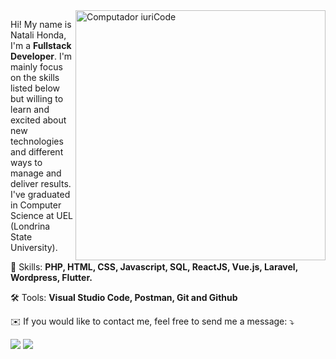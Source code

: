 <img src="https://raw.githubusercontent.com/MicaelliMedeiros/micaellimedeiros/master/image/computer-illustration.png" min-width="400px" max-width="400px" width="400px" align="right" alt="Computador iuriCode">

<p align="left"> 
  Hi! My name is Natali Honda, I'm a <strong>Fullstack Developer</strong>. I'm mainly focus on the skills listed below but willing to learn and excited about new technologies and different ways to manage and deliver results.<br>
  I've graduated in Computer Science at UEL (Londrina State University).
</p>

<p align="left">
  💎 Skills: <strong>PHP, HTML, CSS, Javascript, SQL, ReactJS, Vue.js, Laravel, Wordpress, Flutter.</strong>
</p>

<p align="left">
  🛠️ Tools: <strong>Visual Studio Code, Postman, Git and Github</strong>
</p>

<p align="left">
  ✉️ If you would like to contact me, feel free to send me a message: ⤵️
</p>

<p align="left">
  <a href="mailto:natalihonda@gmail.com" alt="Gmail">
  <img src="https://img.shields.io/badge/-Gmail-FF0000?style=flat-square&labelColor=FF0000&logo=gmail&logoColor=white&link=natalihonda@gmail.com" /></a>

  <a href="https://www.linkedin.com/in/nshonda/" alt="Linkedin">
  <img src="https://img.shields.io/badge/-Linkedin-0e76a8?style=flat-square&logo=Linkedin&logoColor=white&link=https://www.linkedin.com/in/nshonda/" /></a>
</p>  
